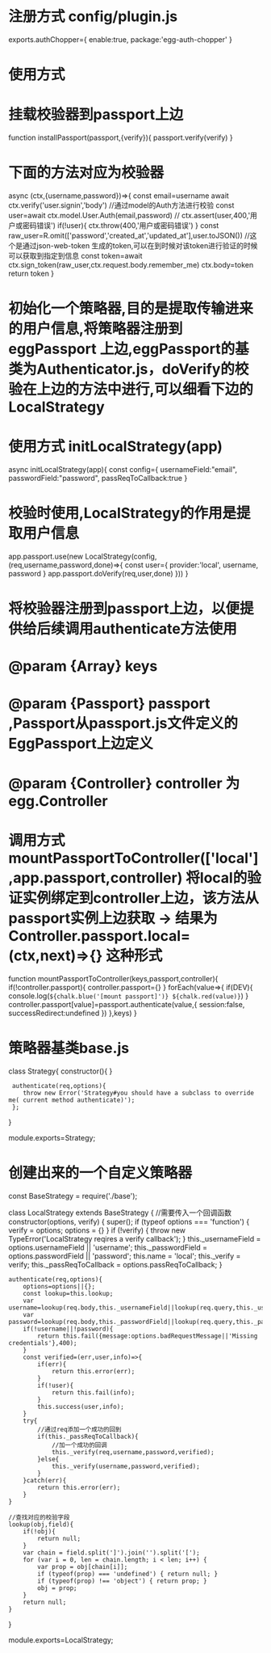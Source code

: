 # 注册方式 config/plugin.js
exports.authChopper={
	enable:true,
	package:'egg-auth-chopper'
}

# 使用方式
# 挂载校验器到passport上边
function installPassport(passport,{verify}){
	passport.verify(verify)
}

# 下面的方法对应为校验器
async (ctx,{username,password})=>{
	const email=username
	await ctx.verify('user.signin','body')
	//通过model的Auth方法进行校验
	const user=await ctx.model.User.Auth(email,password)
	// ctx.assert(user,400,'用户或密码错误')
	if(!user){
		ctx.throw(400,'用户或密码错误')
	}
	const raw_user=R.omit(['password','created_at','updated_at'],user.toJSON())
	//这个是通过json-web-token 生成的token,可以在到时候对该token进行验证的时候可以获取到指定到信息
	const token=await ctx.sign_token(raw_user,ctx.request.body.remember_me)
	ctx.body=token
	return token
}

# 初始化一个策略器,目的是提取传输进来的用户信息,将策略器注册到eggPassport 上边,eggPassport的基类为Authenticator.js，doVerify的校验在上边的方法中进行,可以细看下边的 LocalStrategy
# 使用方式 initLocalStrategy(app)
async initLocalStrategy(app){
const config={
  usernameField:"email",
  passwordField:"password",
  passReqToCallback:true
}
# 校验时使用,LocalStrategy的作用是提取用户信息
app.passport.use(new LocalStrategy(config,(req,username,password,done)=>{
  const user={
    provider:'local',
    username,
    password
  }
  app.passport.doVerify(req,user,done)
}))
}

# 将校验器注册到passport上边，以便提供给后续调用authenticate方法使用 
# @param {Array} keys
# @param {Passport} passport ,Passport从passport.js文件定义的EggPassport上边定义
# @param {Controller} controller 为egg.Controller
# 调用方式 mountPassportToController(['local'],app.passport,controller) 将local的验证实例绑定到controller上边，该方法从passport实例上边获取 -> 结果为 Controller.passport.local=(ctx,next)=>{} 这种形式
function mountPassportToController(keys,passport,controller){
	if(!controller.passport){
		controller.passport={}
	}
	forEach(value=>{
		if(DEV){
			console.log(`${chalk.blue('[mount passport]')} ${chalk.red(value)}`)
		}
		controller.passport[value]=passport.authenticate(value,{
			session:false,
			successRedirect:undefined
		})
	},keys)
}



# 策略器基类base.js

class Strategy{
	 constructor(){
	 }

	 authenticate(req,options){
		throw new Error('Strategy#you should have a subclass to override me( current method authenticate)');
	 };
 }

 module.exports=Strategy;

# 创建出来的一个自定义策略器

 const BaseStrategy = require('./base');


class LocalStrategy extends BaseStrategy {
	//需要传入一个回调函数
	constructor(options, verify) {
		super();
		if (typeof options === 'function') {
			verify = options;
			options = {}
		}
		if (!verify) {
			throw new TypeError('LocalStrategy reqires a verify callback');
		}
		this._usernameField = options.usernameField || 'username';
		this._passwordField = options.passwordField || 'password';
		this.name = 'local';
		this._verify = verify;
		this._passReqToCallback = options.passReqToCallback;
	}

	authenticate(req,options){
		options=options||{};
		const lookup=this.lookup;
		var username=lookup(req.body,this._usernameField||lookup(req.query,this._usernameField))
		var password=lookup(req.body,this._passwordField||lookup(req.query,this._passwordField))
		if(!username||!password){
			return this.fail({message:options.badRequestMessage||'Missing credentials'},400);
		}
		const verified=(err,user,info)=>{
			if(err){
				return this.error(err);
			}
			if(!user){
				return this.fail(info);
			}
			this.success(user,info);
		}
		try{
			//通过req添加一个成功的回到
			if(this._passReqToCallback){
				//加一个成功的回调
				this._verify(req,username,password,verified);
			}else{
				this._verify(username,password,verified);
			}
		}catch(err){
			return this.error(err);
		}
	}

	//查找对应的校验字段
	lookup(obj,field){
		if(!obj){
			return null;
		}
		var chain = field.split(']').join('').split('[');
		for (var i = 0, len = chain.length; i < len; i++) {
			var prop = obj[chain[i]];
			if (typeof(prop) === 'undefined') { return null; }
			if (typeof(prop) !== 'object') { return prop; }
			obj = prop;
		}
		return null;
	}

}


module.exports=LocalStrategy;